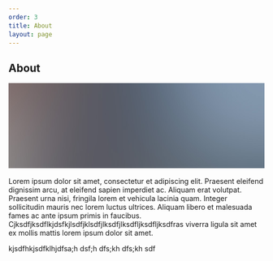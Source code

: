 ```yaml
---
order: 3
title: About
layout: page
---
```


## About

![](images/pic03.jpg)

Lorem ipsum dolor sit amet, consectetur et adipiscing elit. Praesent eleifend dignissim arcu, at eleifend sapien imperdiet ac. Aliquam erat volutpat. Praesent urna nisi, fringila lorem et vehicula lacinia quam. Integer sollicitudin mauris nec lorem luctus ultrices. Aliquam libero et malesuada fames ac ante ipsum primis in faucibus. Cjksdfjksdflkjdsfkjlsdfjklsdfjlksdfjlksdfljksdfljksdfras viverra ligula sit amet ex mollis mattis lorem ipsum dolor sit amet.

kjsdfhkjsdfklhjdfsa;h dsf;h dfs;kh dfs;kh sdf
